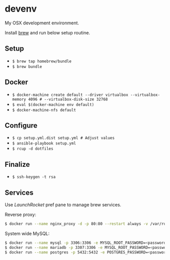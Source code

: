 # devenv

My OSX development environment.

Install [brew](http://brew.sh) and run below setup routine.

## Setup

 * `$ brew tap homebrew/bundle`
 * `$ brew bundle`

## Docker

 * `$ docker-machine create default --driver virtualbox --virtualbox-memory 4096 # --virtualbox-disk-size 32768`
 * `$ eval $(docker-machine env default)`
 * `$ docker-machine-nfs default`

## Configure

 * `$ cp setup.yml.dist setup.yml # Adjust values`
 * `$ ansible-playbook setup.yml`
 * `$ rcup -d dotfiles`

## Finalize

 * `$ ssh-keygen -t rsa`

## Services

Use _LaunchRocket_ pref pane to manage brew services.

Reverse proxy:

```bash
$ docker run --name nginx_proxy -d -p 80:80 --restart always -v /var/run/docker.sock:/tmp/docker.sock:ro jwilder/nginx-proxy
```

System wide MySQL:

```bash
$ docker run --name mysql -p 3306:3306 -e MYSQL_ROOT_PASSWORD=<password> -d mysql:5.6
$ docker run --name mariadb -p 3307:3306 -e MYSQL_ROOT_PASSWORD=<password> -d mariadb:10.1
$ docker run --name postgres -p 5432:5432 -e POSTGRES_PASSWORD=<password> -d postgres
```
